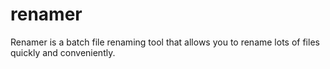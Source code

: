 # renamer
Renamer is a batch file renaming tool that allows you to rename lots of files quickly and conveniently.

